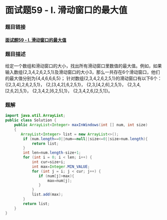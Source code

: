 # 面试题59 - I. 滑动窗口的最大值

### 题目链接

#### [面试题59 - I. 滑动窗口的最大值]( https://www.nowcoder.com/practice/1624bc35a45c42c0bc17d17fa0cba788?tpId=13&tqId=11217&rp=4&ru=%2Fta%2Fcoding-interviews&qru=%2Fta%2Fcoding-interviews%2Fquestion-ranking&tPage=4 )

### 题目描述

 给定一个数组和滑动窗口的大小，找出所有滑动窗口里数值的最大值。例如，如果输入数组{2,3,4,2,6,2,5,1}及滑动窗口的大小3，那么一共存在6个滑动窗口，他们的最大值分别为{4,4,6,6,6,5}； 针对数组{2,3,4,2,6,2,5,1}的滑动窗口有以下6个： {[2,3,4],2,6,2,5,1}， {2,[3,4,2],6,2,5,1}， {2,3,[4,2,6],2,5,1}， {2,3,4,[2,6,2],5,1}， {2,3,4,2,[6,2,5],1}， {2,3,4,2,6,[2,5,1]}。 

### 题解

```java
import java.util.ArrayList;
public class Solution {
    public ArrayList<Integer> maxInWindows(int [] num, int size)
    {
       ArrayList<Integer> list = new ArrayList<>();
        if (num.length==0||num==null||size<=0||size>num.length){
            return list;
        }
        int len=num.length-size+1;
        for (int i = 0; i < len; i++) {
            int cur=size+i;
            int max=Integer.MIN_VALUE;
            for (int j = i; j < cur; j++) {
               if (num[j]>max){
                   max=num[j];
               }
            }
            list.add(max);
        }
        return list;
    }
}
```

